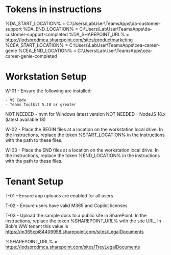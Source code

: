 # Tokens in instructions
%DA_START_LOCATION% = C:\Users\LabUser\TeamsApps\da-customer-support
%DA_END_LOCATION% = C:\Users\LabUser\TeamsApps\da-customer-support-completed
%DA_SHAREPOINT_URL% = https://lodsprodmca.sharepoint.com/sites/productmarketing
%CEA_START_LOCATION% = C:\Users\LabUser\TeamsApps\cea-career-genie
%CEA_END_LOCATION% = C:\Users\LabUser\TeamsApps\cea-career-genie-completed

# Workstation Setup

W-01 - Ensure the following are installed:

    - VS Code
    - Teams Toolkit 5.10 or greater
NOT NEEDED    - nvm for Windows latest version
NOT NEEDED    - NodeJS 18.x (latest available 18)

W-02 - Place the BEGIN files at a location on the workstation local drive. In the instructions, replace the token %START_LOCATION% in the instructions with the path to these files.


W-03 - Place the END files at a location on the workstation local drive. In the instructions, replace the token %END_LOCATION% in the instructions with the path to these files.


# Tenant Setup

T-01 - Ensure app uploads are enabled for all users

T-02 - Ensure users have valid M365 and Copilot licenses

T-03 - Upload the sample docs to a public site in SharePoint. In the instructions, replace the token %SHAREPOINT_URL% with the site URL.
       In Bob's WW tenant this value is https://m365cpi84406958.sharepoint.com/sites/LegalDocuments

%SHAREPOINT_URL% = https://lodsprodmca.sharepoint.com/sites/TreyLegalDocuments


